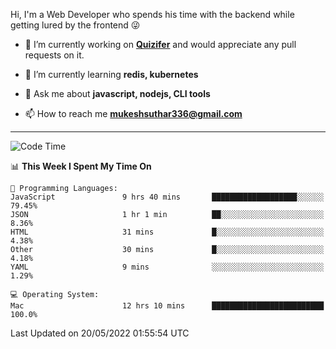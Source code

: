 Hi, I'm a Web Developer who spends his time with the backend while getting lured by the frontend 😜

- 🔭 I’m currently working on **[Quizifer](https://github.com/SutharMukesh/Quizifer/)** and would appreciate any pull requests on it.

- 🌱 I’m currently learning **redis, kubernetes**

- 💬 Ask me about **javascript, nodejs, CLI tools**

- 📫 How to reach me **mukeshsuthar336@gmail.com**

---
<!--START_SECTION:waka-->
![Code Time](http://img.shields.io/badge/Code%20Time-0%20secs-blue)

📊 **This Week I Spent My Time On** 

```text
💬 Programming Languages: 
JavaScript               9 hrs 40 mins       ███████████████████░░░░░░   79.45% 
JSON                     1 hr 1 min          ██░░░░░░░░░░░░░░░░░░░░░░░   8.36% 
HTML                     31 mins             █░░░░░░░░░░░░░░░░░░░░░░░░   4.38% 
Other                    30 mins             █░░░░░░░░░░░░░░░░░░░░░░░░   4.18% 
YAML                     9 mins              ░░░░░░░░░░░░░░░░░░░░░░░░░   1.29%

💻 Operating System: 
Mac                      12 hrs 10 mins      █████████████████████████   100.0%

```


 Last Updated on 20/05/2022 01:55:54 UTC
<!--END_SECTION:waka-->

